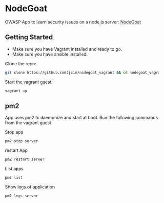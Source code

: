 # NodeGoat

OWASP App to learn security issues on a node.js server: [NodeGoat](https://github.com/OWASP/NodeGoat)

## Getting Started

* Make sure you have Vagrant installed and ready to go.
* Make sure you have ansible installed.

Clone the repo:

``` bash
git clone https://github.comtjcim/nodegoat_vagrant && cd nodegoat_vagrant
```

Start the vagrant guest:

``` bash
vagrant up
```

## pm2

App uses pm2 to daemonize and start at boot. Run the following commands from the vagrant guest

Stop app
``` bash
pm2 stop server
```

restart App
``` bash
pm2 restart server
```

List apps
``` bash
pm2 list
```

Show logs of application
``` bash
pm2 logs server
```
